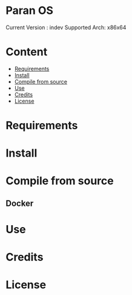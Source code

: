 
# Paran OS

Current Version : indev
Supported Arch: x86x64

# Content
- [Requirements](#requirements)
- [Install](#install)
- [Compile from source](#compile-from-source)
- [Use](#Use)
- [Credits](#credits)
- [License](#license)


# Requirements

# Install

# Compile from source

## Docker

# Use

# Credits

# License
